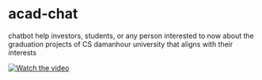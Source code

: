 # acad-chat
chatbot help investors, students, or any person interested to now about the graduation projects of CS damanhour university that aligns with their interests

[![Watch the video](https://youtu.be/oWTKxfpSTA8/vi/APOPm01BVrk/hqdefault.jpg)](https://youtu.be/oWTKxfpSTA8)
